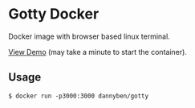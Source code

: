 Gotty Docker
==================================================

Docker image with browser based linux terminal.

[View Demo][1] (may take a minute to start the container).


Usage
--------------------------------------------------

    $ docker run -p3000:3000 dannyben/gotty


[1]: https://gotty.now.sh

